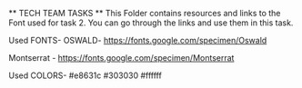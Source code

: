 ** TECH TEAM TASKS **
This Folder contains resources and links to the Font used for task 2. 
You can go through the links and use them in this task.

Used FONTS-
OSWALD- https://fonts.google.com/specimen/Oswald

Montserrat - https://fonts.google.com/specimen/Montserrat

Used COLORS-
#e8631c
#303030
#ffffff

